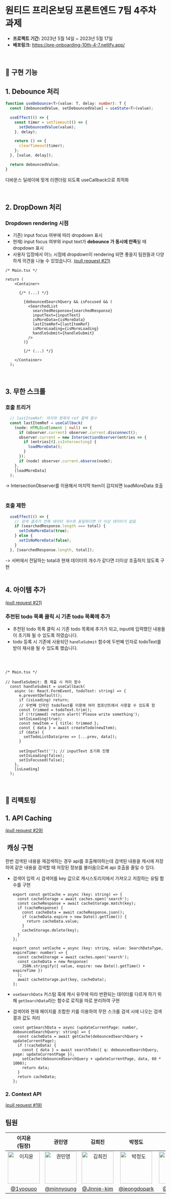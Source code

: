 # 원티드 프리온보딩 프론트엔드 7팀 4주차 과제

- **프로젝트 기간:** 2023년 5월 14일 ~ 2023년 5월 17일
- **배포링크:** https://pre-onboarding-10th-4-7.netlify.app/

<br/>


## 🚀 구현 기능 

## 1. Debounce 처리

```ts
function useDebounce<T>(value: T, delay: number): T {
  const [debouncedValue, setDebouncedValue] = useState<T>(value);

  useEffect(() => {
    const timer = setTimeout(() => {
      setDebouncedValue(value);
    }, delay);

    return () => {
      clearTimeout(timer);
    };
  }, [value, delay]);

  return debouncedValue;
}
```
디바운스 딜레이에 맞게 리랜더링 되도록 useCallback으로 최적화

<br/>

## 2. DropDown 처리

###  Dropdown rendering 시점

- 기존) input focus 여부에 따라 dropdown 표시
- 현재) input focus 여부와 input text가 **debounce 가 동시에 만족**될 때 dropdown 표시
- 사용자 입장에서 어느 시점에 dropdown이 rendering 되면 좋을지 팀원들과 다양하게 의견을 나눌 수 있었습니다. [(pull request #21)](https://github.com/wanted-Team-7/pre-onboarding-10th-4-7/pull/21)

```tsx
/* Main.tsx */

return (
    <Container>

      {/* (...) */}

        {debouncedSearchQuery && isFocused && (
          <SearchedList
            searchedResponse={searchedResponse}
            inputText={inputText}
            isMoreData={isMoreData}
            lastItemRef={lastItemRef}
            isMoreLoading={isMoreLoading}
            handleSubmit={handleSubmit}
          />
        )}

        {/* (...) */}

    </Container>
  );

```


<br/>

## 3. 무한 스크롤

### 호출 트리거
```ts
  // lastItemRef: 마지막 항목의 ref 콜백 함수
  const lastItemRef = useCallback(
    (node: HTMLDivElement | null) => {
      if (observer.current) observer.current.disconnect();
      observer.current = new IntersectionObserver(entries => {
        if (entries[0].isIntersecting) {
          loadMoreData();
        }
      });
      if (node) observer.current.observe(node);
    },
    [loadMoreData]
  );
```
-> IntersectionObserver를 이용해서 마지막 Item이 감지되면 loadMoreData 호출
<br>
<br>

### 호출 제한
```ts
  useEffect(() => {
    // 검색 결과가 전체 데이터 개수와 동일하다면 더 이상 데이터가 없음
    if (searchedResponse.length === total) {
      setIsNoMoreData(true);
    } else {
      setIsNoMoreData(false);
    }
  }, [searchedResponse.length, total]);
```
-> 서버에서 전달하는 total과 현재 데이터의 개수가 같다면 더이상 호출하지 않도록 구현
<br>
<br>

## 4. 아이템 추가
[(pull request #21)](https://github.com/wanted-Team-7/pre-onboarding-10th-4-7/pull/21)
###  추천된 todo 목록 클릭 시 기존 todo 목록에 추가
- 추천된 todo 목록 클릭 시 기존 todo 목록에 추가가 되고, input에 입력했던 내용들이 초기화 될 수 있도록 하였습니다. 
- todo 등록 시 기존에 사용되던 `handleSubmit` 함수에 두번째 인자로 todoText를 받아 재사용 될 수 있도록 했습니다. 

<br/>

```tsx

/* Main.tsx */

// handleSubmit: 폼 제출 시 처리 함수
  const handleSubmit = useCallback(
    async (e: React.FormEvent, todoText: string) => {
      e.preventDefault();
      if (isLoading) return;
      // 두번째 인자인 todoText를 이용해 여러 컴포넌트에서 사용할 수 있도록 함
      const trimmed = todoText.trim(); 
      if (!trimmed) return alert('Please write something');
      setIsLoading(true);
      const newItem = { title: trimmed };
      const { data } = await createTodo(newItem);
      if (data) {
        setTodoListData(prev => [...prev, data]);
      }

      setInputText(''); // inputText 초기화 진행
      setIsLoading(false);
      setIsFocused(false);
    },
    [isLoading]
  );

```

<br/>

## 🚀 리팩토링

## 1. API Caching
[(pull request #29)](https://github.com/wanted-Team-7/pre-onboarding-10th-4-7/pull/29)

##  캐싱 구현

한번 검색된 내용을 재검색하는 경우 api를 호출해야하는데 검색된 내용을 캐시에 저장하여 같은 내용을 검색할 때 저장된 정보를 불러옴으로써 api 호출을 줄일 수 있다.

- 검색어 입력 시 검색어를 key 값으로 캐시스토리지에서 가져오고 저장하는 유틸 함수를 구현
    
    ```tsx
    export const getCache = async (key: string) => {
      const cacheStorage = await caches.open('search');
      const cacheResponse = await cacheStorage.match(key);
      if (cacheResponse) {
        const cacheData = await cacheResponse.json();
        if (cacheData.expire > new Date().getTime()) {
          return cacheData.value;
        }
        cacheStorage.delete(key);
      }
    };
    
    export const setCache = async (key: string, value: SearchDataType, expireTime: number) => {
      const cacheStorage = await caches.open('search');
      const cacheData = new Response(
        JSON.stringify({ value, expire: new Date().getTime() + expireTime })
      );
      await cacheStorage.put(key, cacheData);
    };
    ```
    
- `useSearchData` 커스텀 훅에 캐시 유무에 따라 반환되는 데이터를 다르게 하기 위해 `getSearchData`라는 함수로 로직을 따로 분리하여 구현
- 검색어와 현재 페이지를 조합한 키를 이용하여 무한 스크롤 검색 시에 나오는 검색 결과 값도 처리
    
    ```tsx
    const getSearchData = async (updateCurrentPage: number, debouncedSearchQuery: string) => {
      const cacheData = await getCache(debouncedSearchQuery + updateCurrentPage);
      if (!cacheData) {
        const { data } = await searchTodo({ q: debouncedSearchQuery, page: updateCurrentPage });
        setCache(debouncedSearchQuery + updateCurrentPage, data, 60 * 1000);
        return data;
      }
      return cacheData;
    };
    ```

### 2. Context API
[(pull request #19)](https://github.com/wanted-Team-7/pre-onboarding-10th-4-7/pull/19)




## 팀원

| 이지윤<br>(팀장) | 권민영 | 김희진 | 박정도 | 우상헌 | 이준용 | 유재형 | 정승연 |
| :---: | :---: | :---: | :---: | :---: | :---: | :---: | :---: |
| <img alt="이지윤" src="https://avatars.githubusercontent.com/u/79697414?v=4" height="100" width="100"> | <img alt="권민영" src="https://avatars.githubusercontent.com/u/118191378?v=4" height="100" width="100"> | <img alt="김희진" src="https://avatars.githubusercontent.com/u/92916958?v=4" height="100" width="100"> | <img alt="박정도" src="https://avatars.githubusercontent.com/u/72500346?v=4" height="100" width="100"> | <img alt="우상헌" src="https://avatars.githubusercontent.com/u/98410418?v=4" height="100" width="100"> | <img alt="이준용" src="https://avatars.githubusercontent.com/u/49552804?v=4" height="100" width="100"> | <img alt="유재형" src="https://avatars.githubusercontent.com/u/83080505?v=4" height="100" width="100"> | <img alt="정승연" src="https://avatars.githubusercontent.com/u/102347529?v=4" height="100" width="100">
| [@1yoouoo](https://github.com/1yoouoo) |    [@minnyoung](https://github.com/minnyoung) | [@Jinnie-kim](https://github.com/Jinnie-kim) | [@jeongdopark](https://github.com/jeongdopark) | [@Withlaw](https://github.com/Withlaw) | [@leejy001](https://github.com/leejy001)| [@JwithYOU](https://github.com/JwithYOU) | [@xxyeon129](https://github.com/xxyeon129)


